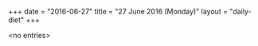 +++
date = "2016-06-27"
title = "27 June 2016 (Monday)"
layout = "daily-diet"
+++


\<no entries\>

